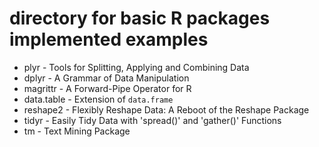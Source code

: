 # directory for basic R packages implemented examples

* plyr - Tools for Splitting, Applying and Combining Data
* dplyr - A Grammar of Data Manipulation
* magrittr - A Forward-Pipe Operator for R
* data.table - Extension of `data.frame`
* reshape2 - Flexibly Reshape Data: A Reboot of the Reshape Package
* tidyr - Easily Tidy Data with 'spread()' and 'gather()' Functions
* tm - Text Mining Package
